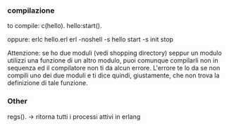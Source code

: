 ### compilazione

to compile: 
    c(hello).
    hello:start().

oppure:
    erlc hello.erl
    erl -noshell -s hello start -s init stop

Attenzione:
    se ho due moduli (vedi shopping directory) seppur un modulo utilizzi una funzione di un altro modulo, puoi comunque compilarli non in sequenza ed il compilatore non ti da alcun errore. L'errore te lo da se non compili uno dei due moduli e ti dice quindi, giustamente, che non trova la definizione di tale funzione.

### Other
regs().         -> ritorna tutti i processi attivi in erlang

